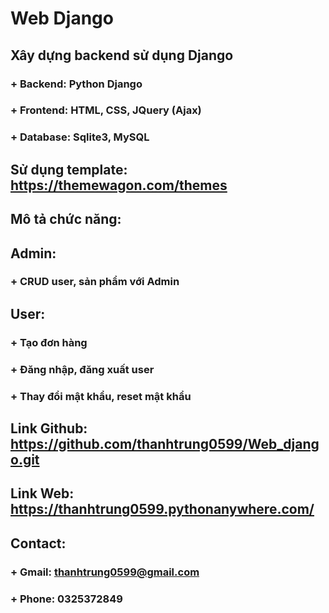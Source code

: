 # Web Django
## Xây dựng backend sử dụng Django
### + Backend: Python Django
### + Frontend: HTML, CSS, JQuery (Ajax)
### + Database: Sqlite3, MySQL
## Sử dụng template: https://themewagon.com/themes
## Mô tả chức năng:
## Admin:
### + CRUD user, sản phẩm với Admin
## User:
### + Tạo đơn hàng
### + Đăng nhập, đăng xuất user
### + Thay đổi mật khẩu, reset mật khẩu
## Link Github: https://github.com/thanhtrung0599/Web_django.git
## Link Web: https://thanhtrung0599.pythonanywhere.com/
## Contact:
### + Gmail: thanhtrung0599@gmail.com
### + Phone: 0325372849
